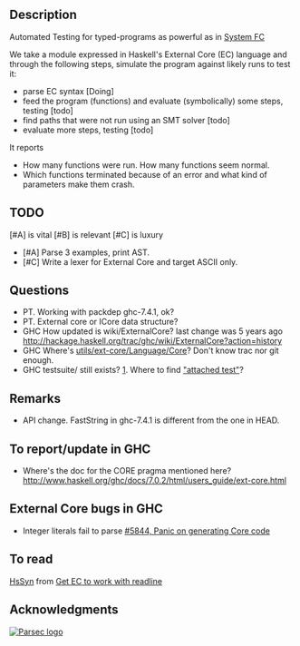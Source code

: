 Description
------
Automated Testing for typed-programs as powerful as in [System FC](http://hackage.haskell.org/trac/ghc/wiki/Commentary/Compiler/FC)

We take a module expressed in Haskell's External Core (EC) language and through the following steps, simulate the program against likely runs to test it:
 - parse EC syntax [Doing]
 - feed the program (functions) and evaluate (symbolically) some steps, testing [todo]
 - find paths that were not run using an SMT solver [todo]
 - evaluate more steps, testing [todo]

It reports
 - How many functions were run. How many functions seem normal.
 - Which functions terminated because of an error and what kind of parameters make them crash.

TODO
----
[#A] is vital
[#B] is relevant
[#C] is luxury

 - [#A] Parse 3 examples, print AST.
 - [#C] Write a lexer for External Core and target ASCII only.

Questions
----
 - PT. Working with packdep ghc-7.4.1, ok?
 - PT. External core or ICore data structure?
 - GHC How updated is wiki/ExternalCore? last change was 5 years ago http://hackage.haskell.org/trac/ghc/wiki/ExternalCore?action=history
 - GHC Where's [utils/ext-core/Language/Core](http://www.haskell.org/pipermail/cvs-ghc/2009-January/047129.html)? Don't know trac nor git enough.
 - GHC testsuite/ still exists? [1](http://hackage.haskell.org/trac/ghc/wiki/Building/RunningTests/Running). Where to find ["attached test"](http://hackage.haskell.org/trac/ghc/ticket/7239#comment:4)?
 
Remarks
----
 - API change. FastString in ghc-7.4.1 is different from the one in HEAD.
 
To report/update in GHC
----
 - Where's the doc for the CORE pragma mentioned here? http://www.haskell.org/ghc/docs/7.0.2/html/users_guide/ext-core.html

External Core bugs in GHC
----
 - Integer literals fail to parse [#5844, Panic on generating Core code](http://hackage.haskell.org/trac/ghc/ticket/5844)

To read
----
[HsSyn](http://permalink.gmane.org/gmane.comp.lang.haskell.cvs.ghc/17611) from [Get EC to work with readline](http://www.mail-archive.com/cvs-all@haskell.org/msg28422.html)

Acknowledgments
----

[![Parsec logo](http://www.cs.uu.nl/~daan/images/parsec.gif "Parsec")](http://www.cs.uu.nl/~daan/parsec.html)